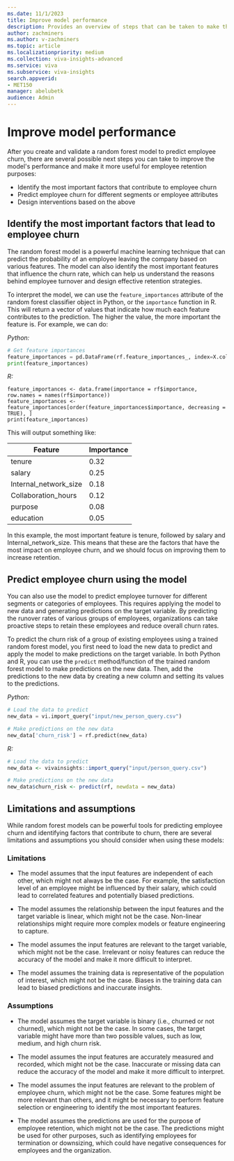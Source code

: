 ```yaml
---
ms.date: 11/1/2023
title: Improve model performance
description: Provides an overview of steps that can be taken to make the employee retention model even more useful.
author: zachminers
ms.author: v-zachminers
ms.topic: article
ms.localizationpriority: medium 
ms.collection: viva-insights-advanced 
ms.service: viva 
ms.subservice: viva-insights 
search.appverid: 
- MET150 
manager: abelubetk
audience: Admin
---
```


# Improve model performance

After you create and validate a random forest model to predict employee churn, there are several possible next steps you can take to improve the model's performance and make it more useful for employee retention purposes:

- Identify the most important factors that contribute to employee churn
- Predict employee churn for different segments or employee attributes
- Design interventions based on the above

## Identify the most important factors that lead to employee churn

The random forest model is a powerful machine learning technique that can predict the probability of an employee leaving the company based on various features. The model can also identify the most important features that influence the churn rate, which can help us understand the reasons behind employee turnover and design effective retention strategies.

To interpret the model, we can use the `feature_importances` attribute of the random forest classifier object in Python, or the `importance` function in R. This will return a vector of values that indicate how much each feature contributes to the prediction. The higher the value, the more important the feature is. For example, we can do:

*Python:*

```python
# Get feature importances
feature_importances = pd.DataFrame(rf.feature_importances_, index=X.columns, columns=["importance"]).sort_values(by="importance", ascending=False)
print(feature_importances)
```

*R:*

```# Get feature importances
feature_importances <- data.frame(importance = rf$importance, row.names = names(rf$importance))
feature_importances <- feature_importances[order(feature_importances$importance, decreasing = TRUE), ]
print(feature_importances)
```

This will output something like:

| Feature | Importance |
|---------------|------------|
| tenure | 0.32 |
| salary | 0.25 |
| Internal_network_size | 0.18 |
| Collaboration_hours | 0.12 |
| purpose | 0.08 |
| education | 0.05 |

In this example, the most important feature is tenure, followed by salary and Internal_network_size. This means that these are the factors that have the most impact on employee churn, and we should focus on improving them to increase retention.

## Predict employee churn using the model

You can also use the model to predict employee turnover for different segments or categories of employees. This requires applying the model to new data and generating predictions on the target variable. By predicting the runover rates of various groups of employees, organizations can take proactive steps to retain these employees and reduce overall churn rates.

To predict the churn risk of a group of existing employees using a trained random forest model, you first need to load the new data to predict and apply the model to make predictions on the target variable. In both Python and R, you can use the `predict` method/function of the trained random forest model to make predictions on the new data. Then, add the predictions to the new data by creating a new column and setting its values to the predictions.

*Python:*

```python
# Load the data to predict
new_data = vi.import_query("input/new_person_query.csv") 

# Make predictions on the new data
new_data['churn_risk'] = rf.predict(new_data)
```

*R:*

```R
# Load the data to predict
new_data <- vivainsights::import_query("input/person_query.csv")

# Make predictions on the new data
new_data$churn_risk <- predict(rf, newdata = new_data)
```

## Limitations and assumptions

While random forest models can be powerful tools for predicting employee churn and identifying factors that contribute to churn, there are several limitations and assumptions you should consider when using these models:

### Limitations

- The model assumes that the input features are independent of each other, which might not always be the case. For example, the satisfaction level of an employee might be influenced by their salary, which could lead to correlated features and potentially biased predictions.

- The model assumes the relationship between the input features and the target variable is linear, which might not be the case. Non-linear relationships might require more complex models or feature engineering to capture.

- The model assumes the input features are relevant to the target variable, which might not be the case. Irrelevant or noisy features can reduce the accuracy of the model and make it more difficult to interpret.

- The model assumes the training data is representative of the population of interest, which might not be the case. Biases in the training data can lead to biased predictions and inaccurate insights.

### Assumptions

- The model assumes the target variable is binary (i.e., churned or not churned), which might not be the case. In some cases, the target variable might have more than two possible values, such as low, medium, and high churn risk.

- The model assumes the input features are accurately measured and recorded, which might not be the case. Inaccurate or missing data can reduce the accuracy of the model and make it more difficult to interpret.

- The model assumes the input features are relevant to the problem of employee churn, which might not be the case. Some features might be more relevant than others, and it might be necessary to perform feature selection or engineering to identify the most important features.

- The model assumes the predictions are used for the purpose of employee retention, which might not be the case. The predictions might be used for other purposes, such as identifying employees for termination or downsizing, which could have negative consequences for employees and the organization.
